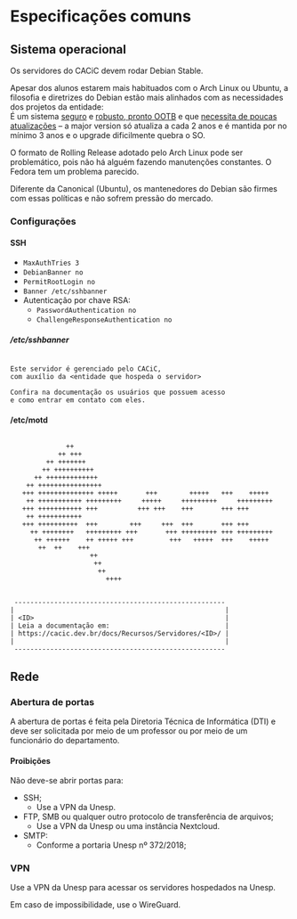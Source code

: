 # Especificações comuns

## Sistema operacional

Os servidores do CACiC devem rodar Debian Stable.

Apesar dos alunos estarem mais habituados com o Arch Linux ou Ubuntu, a filosofia e diretrizes do Debian estão mais alinhados com as necessidades dos projetos da entidade:  
É um sistema [seguro](https://wiki.debian.org/WhyDebian#Security_and_Reliability) e [robusto, pronto OOTB](https://wiki.debian.org/DontBreakDebian) e que [necessita de poucas atualizações](https://www.debian.org/releases/) – a major version só atualiza a cada 2 anos e é mantida por no mínimo 3 anos e o upgrade dificilmente quebra o SO.

O formato de Rolling Release adotado pelo Arch Linux pode ser problemático, pois não há alguém fazendo manutenções constantes. O Fedora tem um problema parecido.

Diferente da Canonical (Ubuntu), os mantenedores do Debian são firmes com essas políticas e não sofrem pressão do mercado.

### Configurações

#### SSH

- `MaxAuthTries 3`
- `DebianBanner no`
- `PermitRootLogin no`
- `Banner /etc/sshbanner`
- Autenticação por chave RSA:
  - `PasswordAuthentication no`
  - `ChallengeResponseAuthentication no`

##### /etc/sshbanner

```

Este servidor é gerenciado pelo CACiC,
com auxílio da <entidade que hospeda o servidor>

Confira na documentação os usuários que possuem acesso
e como entrar em contato com eles.

```

#### /etc/motd

```

              ++
            ++ +++
         ++ +++++++
        ++ ++++++++++
      ++ +++++++++++++
    ++ ++++++++++++++++
   +++ ++++++++++++++ +++++       +++        +++++   +++    +++++
    ++ +++++++++++ +++++++++     +++++     +++++++++     +++++++++
   +++ +++++++++++ +++          +++ +++    +++       +++ +++
    ++ +++++++++++
   +++ ++++++++++  +++        +++     +++  +++       +++ +++
     ++ ++++++++   +++++++++ +++       +++ +++++++++ +++ +++++++++
      ++ ++++++    ++ +++++ +++         +++   +++++  +++    +++++
       ++  ++    +++
                    ++
                     ++
                      ++
                        ++++


 -----------------------------------------------------
|                                                     |
| <ID>                                                |
| Leia a documentação em:                             |
| https://cacic.dev.br/docs/Recursos/Servidores/<ID>/ |
|                                                     |
 -----------------------------------------------------
```

## Rede

### Abertura de portas

A abertura de portas é feita pela Diretoria Técnica de Informática (DTI) e deve ser solicitada por meio de um professor ou por meio de um funcionário do departamento.

#### Proibições

Não deve-se abrir portas para:

- SSH;
  - Use a VPN da Unesp.
- FTP, SMB ou qualquer outro protocolo de transferência de arquivos;
  - Use a VPN da Unesp ou uma instância Nextcloud.
- SMTP:
  - Conforme a portaria Unesp nº 372/2018;

### VPN

Use a VPN da Unesp para acessar os servidores hospedados na Unesp.

Em caso de impossibilidade, use o WireGuard.
